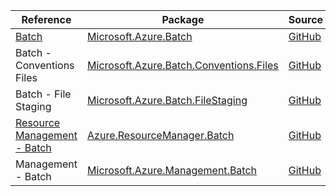 | Reference | Package | Source |
|---|---|---|
|[Batch](microsoft.batch-readme.md)|[Microsoft.Azure.Batch](https://www.nuget.org/packages/Microsoft.Azure.Batch)|[GitHub](https://github.com/Azure/azure-sdk-for-net/blob/main/sdk/batch/Microsoft.Azure.Batch)|
|Batch - Conventions Files|[Microsoft.Azure.Batch.Conventions.Files](https://www.nuget.org/packages/Microsoft.Azure.Batch.Conventions.Files)|[GitHub](https://github.com/Azure/azure-sdk-for-net/blob/main/sdk/batch/Microsoft.Azure.Batch.Conventions.Files)|
|Batch - File Staging|[Microsoft.Azure.Batch.FileStaging](https://www.nuget.org/packages/Microsoft.Azure.Batch.FileStaging)|[GitHub](https://github.com/Azure/azure-sdk-for-net/blob/main/sdk/batch/Microsoft.Azure.Batch.FileStaging)|
|[Resource Management - Batch](resourcemanager.batch-readme.md)|[Azure.ResourceManager.Batch](https://www.nuget.org/packages/Azure.ResourceManager.Batch)|[GitHub](https://github.com/Azure/azure-sdk-for-net/blob/main/sdk/batch/Azure.ResourceManager.Batch)|
|Management - Batch|[Microsoft.Azure.Management.Batch](https://www.nuget.org/packages/Microsoft.Azure.Management.Batch)|[GitHub](https://github.com/Azure/azure-sdk-for-net)|
